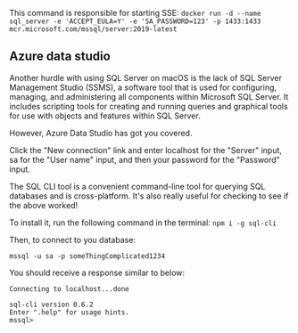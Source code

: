 This command is responsible for starting SSE: `docker run -d --name sql_server -e 'ACCEPT_EULA=Y' -e 'SA_PASSWORD=123' -p 1433:1433 mcr.microsoft.com/mssql/server:2019-latest`


## Azure data studio
Another hurdle with using SQL Server on macOS is the lack of SQL Server Management Studio (SSMS), a software tool that is used for configuring, managing, and administering all components within Microsoft SQL Server. It includes scripting tools for creating and running queries and graphical tools for use with objects and features within SQL Server.

However, Azure Data Studio has got you covered.

Click the "New connection" link and enter localhost for the "Server" input, sa for the "User name" input, and then your password for the "Password" input.

The SQL CLI tool is a convenient command-line tool for querying SQL databases and is cross-platform. It's also really useful for checking to see if the above worked!

To install it, run the following command in the terminal:
`npm i -g sql-cli`

Then, to connect to you database:

`mssql -u sa -p someThingComplicated1234`

You should receive a response similar to below:

```
Connecting to localhost...done

sql-cli version 0.6.2
Enter ".help" for usage hints.
mssql>
```
